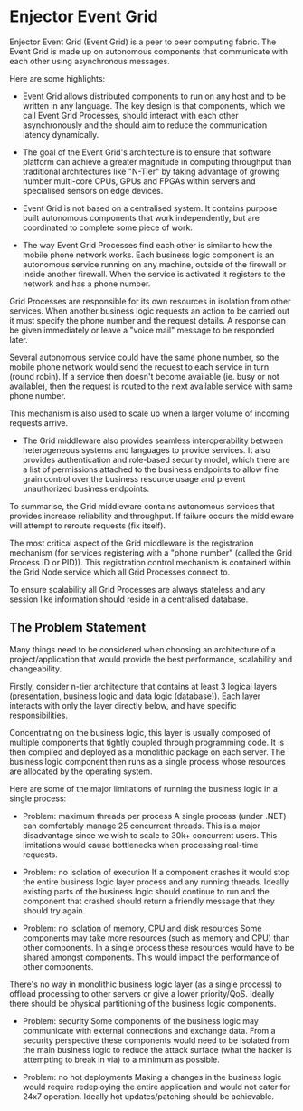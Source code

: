 # Enjector Event Grid
Enjector Event Grid (Event Grid) is a peer to peer computing fabric. The Event Grid is made up on autonomous components that communicate with each other using asynchronous messages.

Here are some highlights:

* Event Grid allows distributed components to run on any host and to be written in any language. The key design is that components, which we call Event Grid Processes, should interact with each other asynchronously and the should aim to reduce the communication latency dynamically.

* The goal of the Event Grid's architecture is to ensure that software platform can achieve a greater magnitude in computing throughput than traditional architectures like "N-Tier" by taking advantage of growing number multi-core CPUs, GPUs and FPGAs within servers and specialised sensors on edge devices.

* Event Grid is not based on a centralised system. It contains purpose built autonomous components that work independently, but are coordinated to complete some piece of work.

* The way Event Grid Processes find each other is similar to how the mobile phone network works. Each business logic component is an autonomous service running on any machine, outside of the firewall or inside another firewall. When the service is activated it registers to the network and has a phone number. 

Grid Processes are responsible for its own resources in isolation from other services. When another business logic requests an action to be carried out it must specify the phone number and the request details. A response can be given immediately or leave a "voice mail" message to be responded later.

Several autonomous service could have the same phone number, so the mobile phone network would send the request to each service in turn (round robin). If a service then doesn't become available (ie. busy or not available), then the request is routed to the next available service with same phone number.

This mechanism is also used to scale up when a larger volume of incoming requests arrive.

* The Grid middleware also provides seamless interoperability between heterogeneous systems and languages to provide services.  It also provides authentication and role-based security model, which there are a list of permissions attached to the business endpoints to allow fine grain control over the business resource usage and prevent unauthorized business endpoints.

To summarise, the Grid middleware contains autonomous services that provides increase reliability and throughput.  If failure occurs the middleware will attempt to reroute requests (fix itself). 

The most critical aspect of the Grid middleware is the registration mechanism (for services registering with a "phone number" (called the Grid Process ID or PID)). This registration control mechanism is contained within the Grid Node service which all Grid Processes connect to. 

To ensure scalability all Grid Processes are always stateless and any session like information should reside in a centralised database.



## The Problem Statement
Many things need to be considered when choosing an architecture of a project/application that would provide the best performance, scalability and changeability. 

Firstly, consider n-tier architecture that contains at least 3 logical layers (presentation, business logic and data logic (database)).  Each layer interacts with only the layer directly below, and have specific responsibilities. 

Concentrating on the business logic, this layer is usually composed of multiple components that tightly coupled through programming code. It is then compiled and deployed as a monolithic package on each server. The business logic component then runs as a single process whose resources are allocated by the operating system. 

Here are some of the major limitations of running the business logic in a single process:

*	Problem: maximum threads per process
A single process (under .NET) can comfortably manage 25 concurrent threads. This is a major disadvantage since we wish to scale to 30k+ concurrent users. This limitations would cause bottlenecks when processing real-time requests.

*	Problem: no isolation of execution
If a component crashes it would stop the entire business logic layer process and any running threads. Ideally existing parts of the business logic should continue to run and the component that crashed should return a friendly message that they should try again.

*	Problem:  no isolation of memory, CPU and disk resources
Some components  may take more resources (such as memory and CPU) than other components. In a single process these resources would have to be shared amongst components. This would impact the performance of other components.

There's no way in monolithic business logic layer (as a single process) to offload processing to other servers or give a lower priority/QoS. Ideally there should be physical partitioning of the business logic components.

*	Problem: security
Some components of the business logic may communicate with external connections and exchange data. From a security perspective these components would need to be isolated from the main business logic to reduce the attack surface (what the hacker is attempting to break in via) to a minimum as possible.

*	Problem: no hot deployments
Making a changes in the business logic would require redeploying the entire application and would not cater for 24x7 operation. Ideally hot updates/patching should be achievable.
